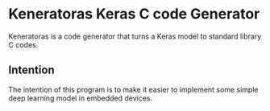 # Keneratoras Keras C code Generator
Keneratoras is a code generator that turns a Keras model to standard library C codes.

## Intention
The intention of this program is to make it easier to implement some simple deep learning model
 in embedded devices.
 